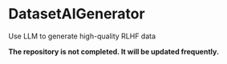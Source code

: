 # DatasetAIGenerator
Use LLM to generate high-quality RLHF data

**The repository is not completed. It will be updated frequently.**

